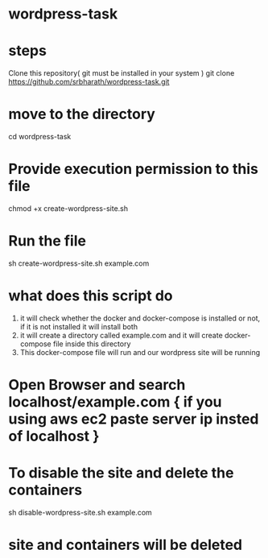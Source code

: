 # wordpress-task

#  steps 

Clone this repository( git must be installed in your system ) 
git clone https://github.com/srbharath/wordpress-task.git

#       move to the directory
cd wordpress-task

#  Provide execution permission to this file
chmod +x create-wordpress-site.sh

#  Run the file
sh create-wordpress-site.sh example.com

# what does this script do
1) it will check whether the docker and docker-compose is installed or not, if it is not installed it will install both
2) it will create a directory called example.com and it will create docker-compose file inside this directory
3) This docker-compose file will run and our wordpress site will be running


#  Open Browser and search localhost/example.com  { if you using aws ec2 paste server ip insted of localhost }




#  To disable the site and delete the containers
sh disable-wordpress-site.sh example.com

#  site and containers will be deleted  

